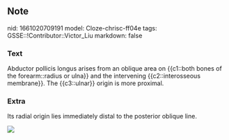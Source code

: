 ## Note
nid: 1661020709191
model: Cloze-chrisc-ff04e
tags: GSSE::!Contributor::Victor_Liu
markdown: false

### Text
Abductor pollicis longus arises from an oblique area on {{c1::both bones of the forearm::radius or ulna}} and the intervening {{c2::interosseous membrane}}. The {{c3::ulnar}} origin is more proximal.

### Extra
Its radial origin lies immediately distal to the posterior oblique
line.
<div><img src=
"paste-6675063a2276a79abdcd7407915ab8792b33876e.jpg"></div>
